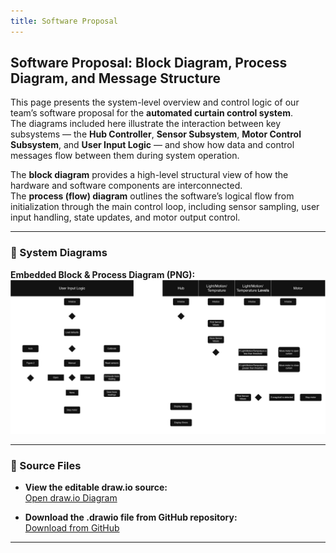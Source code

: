 ```yaml
---
title: Software Proposal
---
```


## Software Proposal: Block Diagram, Process Diagram, and Message Structure

This page presents the system-level overview and control logic of our team’s software proposal for the **automated curtain control system**.  
The diagrams included here illustrate the interaction between key subsystems — the **Hub Controller**, **Sensor Subsystem**, **Motor Control Subsystem**, and **User Input Logic** — and show how data and control messages flow between them during system operation.

The **block diagram** provides a high-level structural view of how the hardware and software components are interconnected.  
The **process (flow) diagram** outlines the software’s logical flow from initialization through the main control loop, including sensor sampling, user input handling, state updates, and motor output control.

---

### 🧭 System Diagrams

**Embedded Block & Process Diagram (PNG):**  
![Software Proposal Diagram](images/304SoftwareProposal.png)


---

### 📂 Source Files

- **View the editable draw.io source:**  
  [Open draw.io Diagram](https://drive.google.com/file/d/1kB1MB1A7WyH8kRUYDMvroCLTDriQc6d1/view?usp=sharing)

- **Download the .drawio file from GitHub repository:**  
  [Download from GitHub](https://github.com/ASU-EGR304-2025-F-206/EGR304-TechMinds/blob/main/docs/images/304SoftwareProposal.png)

--- 
